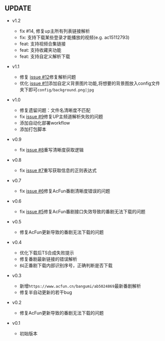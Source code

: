 ## UPDATE  
* v1.2 
	* fix #14, 修复up主所有列表链接解析
	* fix: 支持下载某些登录才能播放的视频(e.g. ac15112793)
	* feat: 支持视频合集链接
	* feat: 支持收藏夹功能
	* feat: 支持自定义解析下载
    
* v1.1 
    * 修复 [issue #12](https://github.com/nICEnnnnnnnLee/AcFunDown/issues/12)修复解析问题  
    * 优化 [issue #11](https://github.com/nICEnnnnnnnLee/AcFunDown/issues/11)添加自定义背景图片功能,将想要的背景图放入config文件夹下即可`config/background.png|jpg`   
* v1.0 
    * 修复遗留问题：文件名清晰度不匹配  
    * fix [issue #9](https://github.com/nICEnnnnnnnLee/AcFunDown/issues/9)修复UP主频道解析失败的问题  
    * 添加自动化部署workflow  
    * 添加打包脚本  
* v0.9 
    * fix [issue #8](https://github.com/nICEnnnnnnnLee/AcFunDown/issues/8)重写清晰度获取逻辑
* v0.8 
    * fix [issue #7](https://github.com/nICEnnnnnnnLee/AcFunDown/issues/7)重写获取信息的正则表达式
* v0.7 
    * fix [issue #6](https://github.com/nICEnnnnnnnLee/AcFunDown/issues/6)修复AcFun番剧清晰度错误的问题
* v0.6 
    * fix [issue #5](https://github.com/nICEnnnnnnnLee/AcFunDown/issues/5)修复AcFun番剧接口失效导致的番剧无法下载的问题
* v0.5 
    * 修复AcFun更新导致的番剧无法下载的问题
* v0.4 
    * 优化下载后TS合成失败提示  
    * 修复番剧最新链接的错误解析  
    * 纠正番剧下载内部识别序号，正确判断是否下载
* v0.3 
    * 新增`https://www.acfun.cn/bangumi/ab5024869`最新番剧解析  
    * 修复半自动更新的若干bug  
* v0.2 
    * 修复AcFun更新导致的番剧无法下载的问题
* v0.1 
    * 初始版本